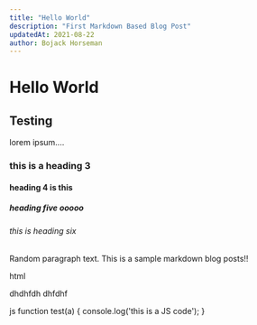 ```yaml
---
title: "Hello World"
description: "First Markdown Based Blog Post"
updatedAt: 2021-08-22
author: Bojack Horseman
---
```

# Hello World
## Testing
lorem ipsum....
### this is a heading 3
#### heading 4 is this
##### heading five ooooo
###### this is heading six
Random paragraph text. This is a sample markdown blog posts!!

html
<p>dhdhfdh dhfdhf</p>

js
function test(a) {
  console.log('this is a JS code');
}
